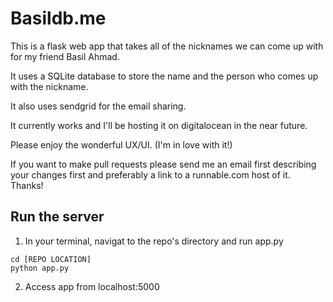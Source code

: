 # Basildb.me 

This is a flask web app that takes all of the nicknames we can come up with for my friend Basil Ahmad. 

It uses a SQLite database to store the name and the person who comes up with the nickname.

It also uses sendgrid for the email sharing.

It currently works and I'll be hosting it on digitalocean in the near future. 

Please enjoy the wonderful UX/UI. (I'm in love with it!)

If you want to make pull requests please send me an email first describing your changes first and preferably a link to a runnable.com host of it. Thanks!

## Run the server

1. In your terminal, navigat to the repo's directory and run app.py
```
cd [REPO LOCATION]
python app.py
```

2. Access app from localhost:5000
